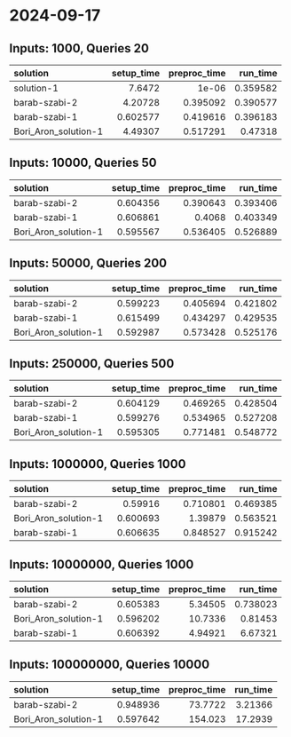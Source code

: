 # 2024-09-17

## Inputs: 1000, Queries 20

| solution             |   setup_time |   preproc_time |   run_time |
|:---------------------|-------------:|---------------:|-----------:|
| solution-1           |     7.6472   |       1e-06    |   0.359582 |
| barab-szabi-2        |     4.20728  |       0.395092 |   0.390577 |
| barab-szabi-1        |     0.602577 |       0.419616 |   0.396183 |
| Bori_Aron_solution-1 |     4.49307  |       0.517291 |   0.47318  |

## Inputs: 10000, Queries 50

| solution             |   setup_time |   preproc_time |   run_time |
|:---------------------|-------------:|---------------:|-----------:|
| barab-szabi-2        |     0.604356 |       0.390643 |   0.393406 |
| barab-szabi-1        |     0.606861 |       0.4068   |   0.403349 |
| Bori_Aron_solution-1 |     0.595567 |       0.536405 |   0.526889 |

## Inputs: 50000, Queries 200

| solution             |   setup_time |   preproc_time |   run_time |
|:---------------------|-------------:|---------------:|-----------:|
| barab-szabi-2        |     0.599223 |       0.405694 |   0.421802 |
| barab-szabi-1        |     0.615499 |       0.434297 |   0.429535 |
| Bori_Aron_solution-1 |     0.592987 |       0.573428 |   0.525176 |

## Inputs: 250000, Queries 500

| solution             |   setup_time |   preproc_time |   run_time |
|:---------------------|-------------:|---------------:|-----------:|
| barab-szabi-2        |     0.604129 |       0.469265 |   0.428504 |
| barab-szabi-1        |     0.599276 |       0.534965 |   0.527208 |
| Bori_Aron_solution-1 |     0.595305 |       0.771481 |   0.548772 |

## Inputs: 1000000, Queries 1000

| solution             |   setup_time |   preproc_time |   run_time |
|:---------------------|-------------:|---------------:|-----------:|
| barab-szabi-2        |     0.59916  |       0.710801 |   0.469385 |
| Bori_Aron_solution-1 |     0.600693 |       1.39879  |   0.563521 |
| barab-szabi-1        |     0.606635 |       0.848527 |   0.915242 |

## Inputs: 10000000, Queries 1000

| solution             |   setup_time |   preproc_time |   run_time |
|:---------------------|-------------:|---------------:|-----------:|
| barab-szabi-2        |     0.605383 |        5.34505 |   0.738023 |
| Bori_Aron_solution-1 |     0.596202 |       10.7336  |   0.81453  |
| barab-szabi-1        |     0.606392 |        4.94921 |   6.67321  |

## Inputs: 100000000, Queries 10000

| solution             |   setup_time |   preproc_time |   run_time |
|:---------------------|-------------:|---------------:|-----------:|
| barab-szabi-2        |     0.948936 |        73.7722 |    3.21366 |
| Bori_Aron_solution-1 |     0.597642 |       154.023  |   17.2939  |